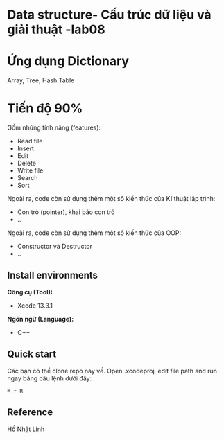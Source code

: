 # Data structure- Cấu trúc dữ liệu và giải thuật -lab08
# Ứng dụng Dictionary 

Array, Tree, Hash Table

# Tiến độ 90%
Gồm những tính năng (features): <br>
* Read file
* Insert
* Edit
* Delete
* Write file
* Search
* Sort

Ngoài ra, code còn sử dụng thêm một số kiến thức của Kĩ thuật lập trình: <br>
* Con trỏ (pointer), khai báo con trỏ
* ..

Ngoài ra, code còn sử dụng thêm một số kiến thức của OOP: <br>
* Constructor và Destructor
* ..

## Install environments
**Công cụ (Tool):**<br>
* Xcode 13.3.1<br>

**Ngôn ngữ (Language):**<br>
* C++

## Quick start
Các bạn có thể clone repo này về. Open .xcodeproj, edit file path and run ngay bằng câu lệnh dưới đây:
```
⌘ + R
```

## Reference<br>
Hồ Nhật Linh

